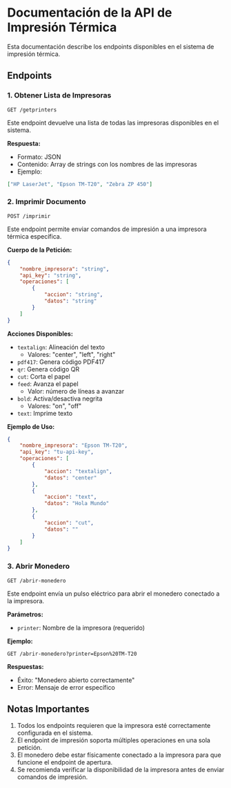 # Documentación de la API de Impresión Térmica

Esta documentación describe los endpoints disponibles en el sistema de impresión térmica.

## Endpoints

### 1. Obtener Lista de Impresoras
```http
GET /getprinters
```

Este endpoint devuelve una lista de todas las impresoras disponibles en el sistema.

**Respuesta:**
- Formato: JSON
- Contenido: Array de strings con los nombres de las impresoras
- Ejemplo:
```json
["HP LaserJet", "Epson TM-T20", "Zebra ZP 450"]
```

### 2. Imprimir Documento
```http
POST /imprimir
```

Este endpoint permite enviar comandos de impresión a una impresora térmica específica.

**Cuerpo de la Petición:**
```json
{
    "nombre_impresora": "string",
    "api_key": "string",
    "operaciones": [
        {
            "accion": "string",
            "datos": "string"
        }
    ]
}
```

**Acciones Disponibles:**
- `textalign`: Alineación del texto
  - Valores: "center", "left", "right"
- `pdf417`: Genera código PDF417
- `qr`: Genera código QR
- `cut`: Corta el papel
- `feed`: Avanza el papel
  - Valor: número de líneas a avanzar
- `bold`: Activa/desactiva negrita
  - Valores: "on", "off"
- `text`: Imprime texto

**Ejemplo de Uso:**
```json
{
    "nombre_impresora": "Epson TM-T20",
    "api_key": "tu-api-key",
    "operaciones": [
        {
            "accion": "textalign",
            "datos": "center"
        },
        {
            "accion": "text",
            "datos": "Hola Mundo"
        },
        {
            "accion": "cut",
            "datos": ""
        }
    ]
}
```

### 3. Abrir Monedero
```http
GET /abrir-monedero
```

Este endpoint envía un pulso eléctrico para abrir el monedero conectado a la impresora.

**Parámetros:**
- `printer`: Nombre de la impresora (requerido)

**Ejemplo:**
```http
GET /abrir-monedero?printer=Epson%20TM-T20
```

**Respuestas:**
- Éxito: "Monedero abierto correctamente"
- Error: Mensaje de error específico

## Notas Importantes

1. Todos los endpoints requieren que la impresora esté correctamente configurada en el sistema.
2. El endpoint de impresión soporta múltiples operaciones en una sola petición.
3. El monedero debe estar físicamente conectado a la impresora para que funcione el endpoint de apertura.
4. Se recomienda verificar la disponibilidad de la impresora antes de enviar comandos de impresión. 